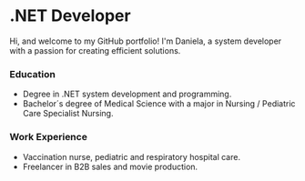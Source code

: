 #  .NET Developer
Hi, and welcome to my GitHub portfolio! I'm Daniela, a system developer with a passion for creating efficient solutions. 

### Education
- Degree in .NET system development and programming.
- Bachelor´s degree of Medical Science with a major in Nursing / Pediatric Care Specialist Nursing.

### Work Experience
- Vaccination nurse, pediatric and respiratory hospital care.
- Freelancer in B2B sales and movie production.
